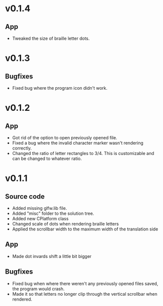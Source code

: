 # v0.1.4
## App
- Tweaked the size of braille letter dots.

# v0.1.3
## Bugfixes
- Fixed bug where the program icon didn't work.

# v0.1.2
## App
- Got rid of the option to open previously opened file.
- Fixed a bug where the invalid character marker wasn't rendering correctly.
- Changed the ratio of letter rectangles to 3/4. This is customizable and can be changed to whatever ratio.

# v0.1.1
## Source code
- Added missing glfw.lib file.
- Added "misc" folder to the solution tree.
- Added new CPlatform class
- Changed scale of dots when rendering braille letters
- Applied the scrollbar width to the maximum width of the translation side

## App
- Made dot invards shift a little bit bigger

## Bugfixes
- Fixed bug when where there weren't any previously opened files saved, the program would crash.
- Made it so that letters no longer clip through the vertical scrollbar when rendered.